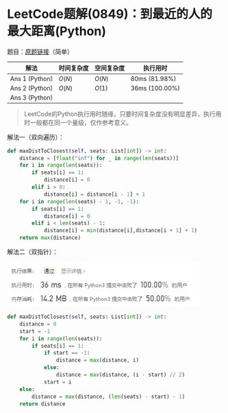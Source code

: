 # LeetCode题解(0849)：到最近的人的最大距离(Python)

题目：[原题链接](https://leetcode-cn.com/problems/maximize-distance-to-closest-person/)（简单）

| 解法           | 时间复杂度 | 空间复杂度 | 执行用时       |
| -------------- | ---------- | ---------- | -------------- |
| Ans 1 (Python) | $O(N)$     | $O(N)$     | 80ms (81.98%)  |
| Ans 2 (Python) | $O(N)$     | $O(1)$     | 36ms (100.00%) |
| Ans 3 (Python) |            |            |                |

>  LeetCode的Python执行用时随缘，只要时间复杂度没有明显差异，执行用时一般都在同一个量级，仅作参考意义。

解法一（双向遍历）：

```python
def maxDistToClosest(self, seats: List[int]) -> int:
    distance = [float("inf") for _ in range(len(seats))]
    for i in range(len(seats)):
        if seats[i] == 1:
            distance[i] = 0
        elif i > 0:
            distance[i] = distance[i - 1] + 1
    for i in range(len(seats) - 1, -1, -1):
        if seats[i] == 1:
            distance[i] = 0
        elif i < len(seats) - 1:
            distance[i] = min(distance[i],distance[i + 1] + 1)
    return max(distance)
```

解法二（双指针）：

![LeetCode题解(0849)：截图1](LeetCode题解(0849)：截图1.png)

```python
def maxDistToClosest(self, seats: List[int]) -> int:
    distance = 0
    start = -1
    for i in range(len(seats)):
        if seats[i] == 1:
            if start == -1:
                distance = max(distance, i)
            else:
                distance = max(distance, (i - start) // 2)
            start = i
    else:
        distance = max(distance, (len(seats) - start) - 1)
    return distance
```